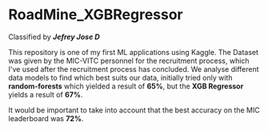 # RoadMine_XGBRegressor

Classified by ***Jefrey Jose D***

This repository is one of my first ML applications using Kaggle. The Dataset was given by the MIC-VITC personnel for the recruitment process, which I've used after the recruitment process has concluded.
We analyse different data models to find which best suits our data, initially tried only with **random-forests** which yielded a result of **65%**, but the **XGB Regressor** yields a result of **67%**.

It would be important to take into account that the best accuracy on the MIC leaderboard was **72%**.
